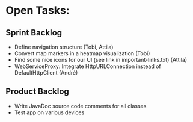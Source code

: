 # Open Tasks:

## Sprint Backlog

- Define navigation structure (Tobi, Attila)
- Convert map markers in a heatmap visualization (Tobi)
- Find some nice icons for our UI (see link in important-links.txt) (Attila)
- WebServiceProxy: Integrate HttpURLConnection instead of DefaultHttpClient (André)

## Product Backlog

- Write JavaDoc source code comments for all classes
- Test app on various devices



